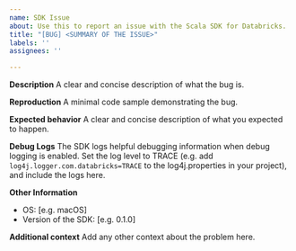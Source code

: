 ```yaml
---
name: SDK Issue
about: Use this to report an issue with the Scala SDK for Databricks.
title: "[BUG] <SUMMARY OF THE ISSUE>"
labels: ''
assignees: ''

---
```


**Description**
A clear and concise description of what the bug is.

**Reproduction**
A minimal code sample demonstrating the bug.

**Expected behavior**
A clear and concise description of what you expected to happen.

**Debug Logs**
The SDK logs helpful debugging information when debug logging is enabled. Set the log level to TRACE (e.g. add `log4j.logger.com.databricks=TRACE` to the log4j.properties in your project), and include the logs here.

**Other Information**
 - OS: [e.g. macOS]
 - Version of the SDK: [e.g. 0.1.0]

**Additional context**
Add any other context about the problem here.
